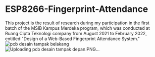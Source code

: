 # ESP8266-Fingerprint-Attendance
This project is the result of research during my participation in the first batch of the MSIB Kampus Merdeka program, which was conducted at Ruang Cipta Teknologi company from August 2021 to February 2022, entitled "Design of a Web-Based Fingerprint Attendance System."
![pcb desain tampak belakang](https://github.com/yosiasruliano98/ESP8266-Fingerprint-Attendance/assets/139975558/2462aa7e-94e3-44f7-96c8-9524ad2094cf)
![Uploading pcb desain tampak depan.PNG…]()

